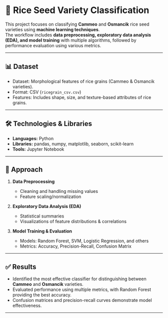 # 🌾 Rice Seed Variety Classification

This project focuses on classifying **Cammeo** and **Osmancik** rice seed varieties using **machine learning techniques**.  
The workflow includes **data preprocessing, exploratory data analysis (EDA), and model training** with multiple algorithms, followed by performance evaluation using various metrics.

---

## 📊 Dataset
- Dataset: Morphological features of rice grains (Cammeo & Osmancik varieties).  
- Format: CSV (`ricegrain_csv.csv`)  
- Features: Includes shape, size, and texture-based attributes of rice grains.

---

## 🛠️ Technologies & Libraries
- **Languages:** Python  
- **Libraries:** pandas, numpy, matplotlib, seaborn, scikit-learn  
- **Tools:** Jupyter Notebook  

---

## 🔎 Approach
1. **Data Preprocessing**  
   - Cleaning and handling missing values  
   - Feature scaling/normalization  

2. **Exploratory Data Analysis (EDA)**  
   - Statistical summaries  
   - Visualizations of feature distributions & correlations  

3. **Model Training & Evaluation**  
   - Models: Random Forest, SVM, Logistic Regression, and others  
   - Metrics: Accuracy, Precision-Recall, Confusion Matrix  

---

## ✅ Results
- Identified the most effective classifier for distinguishing between **Cammeo** and **Osmancik** varieties.  
- Evaluated performance using multiple metrics, with Random Forest providing the best accuracy.  
- Confusion matrices and precision-recall curves demonstrate model effectiveness.

---
